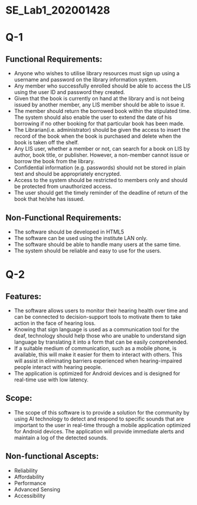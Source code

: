 # SE_Lab1_202001428

# Q-1
## Functional Requirements:

- Anyone who wishes to utilise library resources must sign up using a username and password on the library information system.
- Any member who successfully enrolled should be able to access the LIS using the user ID and password they created.
- Given that the book is currently on hand at the library and is not being issued by another member, any LIS member should be able to issue it.
- The member should return the borrowed book within the stipulated time. The system should also enable the user to extend the date of his borrowing if no other booking for that particular book has been made.
- The Librarian(i.e. administrator) should be given the access to insert the record of the book when the book is purchased and delete when the book is taken off the shelf.
- Any LIS user, whether a member or not, can search for a book on LIS by author, book title, or publisher. However, a non-member cannot issue or borrow the book from the library.
- Confidential information (e.g. passwords) should not be stored in plain text and should be appropriately encrypted.
- Access to the system should be restricted to members only and should be protected from unauthorized access.
- The user should get the timely reminder of the deadline of return of the book that he/she has issued.

## Non-Functional Requirements:

- The software should be developed in HTML5 
- The software can be used using the institute LAN only.
- The software should be able to handle many users at the same time.
- The system should be reliable and easy to use for the users.

# Q-2

## Features:

- The software allows users to monitor their hearing health over time and can be connected to decision-support tools to motivate them to take action in the face of hearing loss.
- Knowing that sign language is used as a communication tool for the deaf, technology should help those who are unable to understand sign language by translating it into a form that can be easily comprehended. 
- If a suitable medium of communication, such as a mobile phone, is available, this will make it easier for them to interact with others. This will assist in eliminating barriers experienced when hearing-impaired people interact with hearing people.
- The application is optimized for Android devices and is designed for real-time use with low latency.

## Scope:

- The scope of this software is to provide a solution for the community by using AI technology to detect and respond to specific sounds that are important to the user in real-time through a mobile application optimized for Android devices. The application will provide immediate alerts and maintain a log of the detected sounds.

## Non-functional Ascepts:

- Reliability
- Affordability 
- Performance
- Advanced Sensing
- Accessibility
